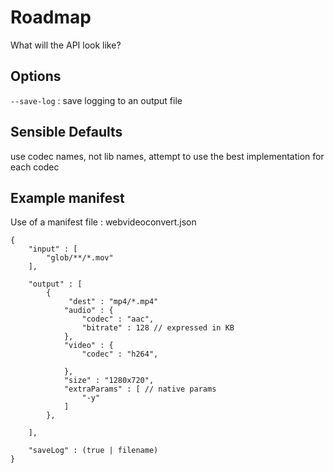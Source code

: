 Roadmap
=======

What will the API look like?

## Options ##
`--save-log` : save logging to an output file

## Sensible Defaults ##
use codec names, not lib names, attempt to use the best implementation for each codec


## Example manifest ##

Use of a manifest file : webvideoconvert.json

```
{
    "input" : [
        "glob/**/*.mov"
    ],
    
    "output" : [
        {
        	 "dest" : "mp4/*.mp4"
	        "audio" : {
	        	"codec" : "aac",
	        	"bitrate" : 128 // expressed in KB
	        },
	        "video" : {
	        	"codec" : "h264",
	        	
	        },
	        "size" : "1280x720",
	        "extraParams" : [ // native params
	        	"-y"
	        ]
        },
        
    ],
    
    "saveLog" : (true | filename)
}
```